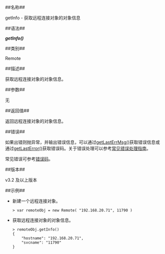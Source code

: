 ##名称##

getInfo - 获取远程连接对象的对象信息

##语法##

***getInfo()***

##类别##

Remote

##描述##

获取远程连接对象的对象信息。

##参数##

无

##返回值##

返回远程连接对象的对象信息。

##错误##

如果出错则抛异常，并输出错误信息，可以通过[getLastErrMsg()](manual/Manual/Sequoiadb_Command/Global/getLastErrMsg.md)获取错误信息或通过[getLastError()](manual/Manual/Sequoiadb_Command/Global/getLastError.md)获取错误码。关于错误处理可以参考[常见错误处理指南](manual/FAQ/faq_sdb.md)。


常见错误可参考[错误码](manual/Manual/Sequoiadb_error_code.md)。

##版本##

v3.2 及以上版本

##示例##

* 新建一个远程连接对象。

    ```lang-javascript
    > var remoteObj = new Remote( "192.168.20.71", 11790 )
    ```

* 获取远程连接对象的对象信息。

    ```lang-javascript
    > remoteObj.getInfo()
    {
        "hostname": "192.168.20.71",
        "svcname": "11790"
    }
    ```